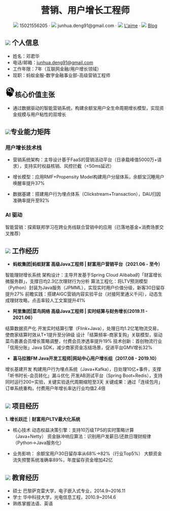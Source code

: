  <center>
     <h1>营销、用户增长工程师</h1>
     <div>
         <span>
             <img src="assets/phone-solid.svg" width="18px">
             15021556205
         </span>
         ·
         <span>
             <img src="assets/envelope-solid.svg" width="18px">
             junhua.deng91@gmail.com
         </span>
         ·
         <span>
             <img src="assets/github-brands.svg" width="18px">
             <a href="https://github.com/l-aime">L'aime</a>
         </span>
         ·
         <span>
             <img src="assets/rss-solid.svg" width="18px">
             <a href="#">Blog</a>
         </span>
     </div>
 </center>

## <img src="assets/info-circle-solid.svg" width="30px"> 个人信息 

- 姓名：邓君华
- 电话/邮箱：junhua.deng91@gmail.com
- 工作年限：7年（互联网金融/用户增长领域）
- 现职：蚂蚁金服-数字金融事业部-高级营销工程师
  
## <img src="assets/valuation.svg" width="30px">核心价值主张
- 通过数据驱动的智能营销系统，构建余额宝用户全生命周期增长模型，实现资金规模与用户粘性的双增长

## <img src="assets/tools-solid.svg" width="30px">专业能力矩阵
### 用户增长技术栈

- 营销系统架构：主导设计基于FaaS的营销活动平台（日承载峰值5000万+请求），支持实时权益核销、风控拦截（<50ms延迟）

- 增长模型：应用RMF+Propensity Model构建用户分层体系，余额宝沉睡用户唤醒率提升37%

- 数据基建：搭建用户行为埋点体系（Clickstream+Transaction），DAU归因准确率提升至92%

### AI 驱动

智能营销：探索联邦学习在跨业务线联合营销中的应用（已落地基金+消费场景交叉推荐）

## <img src="assets/briefcase-solid.svg" width="30px"> 工作经历

- **蚂蚁集团|蚂蚁财富 高级Java工程师 | 财富用户营销平台（2021.06 - 至今）**
  
智能理财增长系统
架构设计：主导开发基于Spring Cloud Alibaba的「财富增长微服务群」，支撑日均2.3亿次理财行为分析
算法工程化：将LTV预测模型（Python）封装为Java服务（JPMML），实现实时用户价值分级，新客30日留存提升27%
前瞻实践：搭建AIGC营销内容实验平台（对接阿里通义千问），动态生成理财攻略，点击率较人工文案提升41%

- **阿里集团|菜鸟网络 高级Java工程师 | 实时结算与财务增长(2019.11 - 2021.06）**
  
结算数据资产化
开发实时结算引擎（Flink+Java），处理日均1.2亿笔物流交易，使商家结算时效从T+1提升至分钟级
设计「结算频率-商家复购」关联模型，驱动菜鸟裹裹会员增长策略调整，付费会员渗透率提升19%
技术创新：首创物流行业「信用分账」Java SDK，减少商家资金冻结场景，促进平台GMV增长32%

- **喜马拉雅FM Java开发工程师|网站中心用户增长组（2017.08 - 2019.10）**

增长基建开发
构建用户行为埋点系统（Java+Kafka），日处理10亿+事件，支撑「听书时长-会员转化」漏斗优化
开发AB测试平台（Spring Boot+Redis），支持同时运行200+实验，关键实验迭代周期缩短至3天
关键成果：通过「连续包月」订单系统重构，付费用户年增长率达行业均值2.4倍

## <img src="assets/project-diagram-solid.svg" width="30px"> 项目经历

**1. 增长跃迁｜财富用户LTV最大化系统**
  
 - 核心技术 
动态权益决策引擎：支持10万级TPS的实时策略计算（Java+Netty）
资金脉冲响应算法：识别用户发薪日/还款日理财规律（Python→Java服务化）

 - 业务影响：
余额宝用户30日留存率从68%→82%（行业Top5%）
大额资金流失预警系统准确率89%，年度留存资金增加42亿



## <img src="assets/graduation-cap-solid.svg" width="30px"> 教育经历

- 硕士 巴黎萨克雷大学，电子嵌入式专业，2014.9~2016.11
- 学士 华中科技大学，光电信息工程，2010.9~2014.6
- 熟练掌握法语、英语
